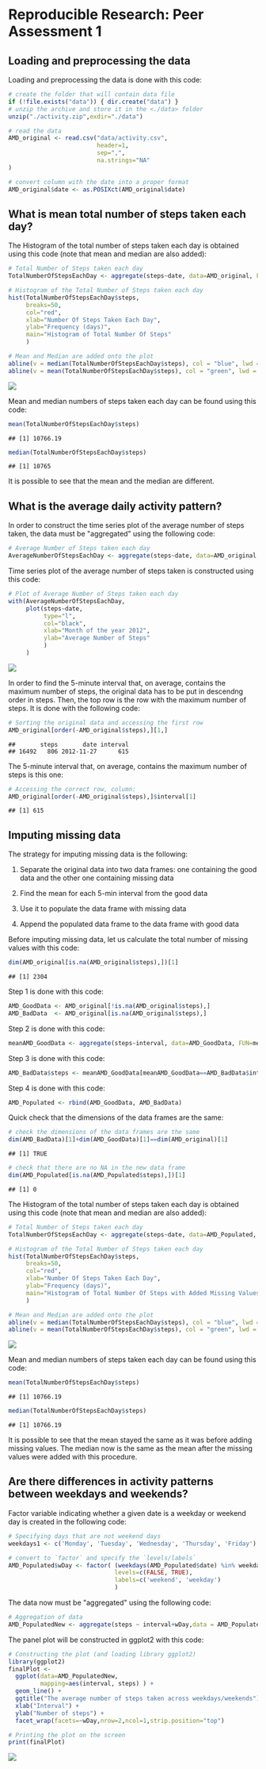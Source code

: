 # Reproducible Research: Peer Assessment 1





## Loading and preprocessing the data

Loading and preprocessing the data is done with this code:


```r
# create the folder that will contain data file
if (!file.exists("data")) { dir.create("data") }
# unzip the archive and store it in the <./data> folder
unzip("./activity.zip",exdir="./data")

# read the data
AMD_original <- read.csv("data/activity.csv",
                         header=1,
                         sep=",",
                         na.strings="NA"
)

# convert column with the date into a proper format
AMD_original$date <- as.POSIXct(AMD_original$date)
```

## What is mean total number of steps taken each day?

The Histogram of the total number of steps taken each day is obtained using this code (note that mean and median are also added):


```r
# Total Number of Steps taken each day
TotalNumberOfStepsEachDay <- aggregate(steps~date, data=AMD_original, FUN=sum, na.rm=TRUE)

# Histogram of the Total Number of Steps taken each day
hist(TotalNumberOfStepsEachDay$steps,
     breaks=50,
     col="red", 
     xlab="Number Of Steps Taken Each Day", 
     ylab="Frequency (days)", 
     main="Histogram of Total Number Of Steps"
     )

# Mean and Median are added onto the plot
abline(v = median(TotalNumberOfStepsEachDay$steps), col = "blue", lwd = 1)
abline(v = mean(TotalNumberOfStepsEachDay$steps), col = "green", lwd = 1)
```

![](PA1_template_files/figure-html/unnamed-chunk-2-1.png)<!-- -->

Mean and median numbers of steps taken each day can be found using this code:


```r
mean(TotalNumberOfStepsEachDay$steps)
```

```
## [1] 10766.19
```

```r
median(TotalNumberOfStepsEachDay$steps)
```

```
## [1] 10765
```

It is possible to see that the mean and the median are different.


## What is the average daily activity pattern?

In order to construct the time series plot of the average number of steps taken, the data must be "aggregated" using the following code:


```r
# Average Number of Steps taken each day
AverageNumberOfStepsEachDay <- aggregate(steps~date, data=AMD_original, FUN=mean, na.rm=TRUE)
```

Time series plot of the average number of steps taken is constructed using this code:


```r
# Plot of Average Number of Steps taken each day
with(AverageNumberOfStepsEachDay,
     plot(steps~date, 
          type="l",
          col="black", 
          xlab="Month of the year 2012", 
          ylab="Average Number of Steps"
          )
     )
```

![](PA1_template_files/figure-html/unnamed-chunk-5-1.png)<!-- -->

In order to find the 5-minute interval that, on average, contains the maximum number of steps, the original data has to be put in descendng order in steps. Then, the top row is the row with the maximum number of steps. It is done with the following code:


```r
# Sorting the original data and accessing the first row
AMD_original[order(-AMD_original$steps),][1,]
```

```
##       steps       date interval
## 16492   806 2012-11-27      615
```

The 5-minute interval that, on average, contains the maximum number of steps is this one:


```r
# Accessing the correct row, column:
AMD_original[order(-AMD_original$steps),]$interval[1]
```

```
## [1] 615
```

## Imputing missing data

The strategy for imputing missing data is the following:

1. Separate the original data into two data frames: one containing the good data and the other one containing missing data

2. Find the mean for each 5-min interval from the good data

3. Use it to populate the data frame with missing data

4. Append the populated data frame to the data frame with good data

Before imputing missing data, let us calculate the total number of missing values with this code:

```r
dim(AMD_original[is.na(AMD_original$steps),])[1]
```

```
## [1] 2304
```

Step 1 is done with this code:

```r
AMD_GoodData <- AMD_original[!is.na(AMD_original$steps),]
AMD_BadData  <- AMD_original[is.na(AMD_original$steps),]
```

Step 2 is done with this code:

```r
meanAMD_GoodData <- aggregate(steps~interval, data=AMD_GoodData, FUN=mean)
```

Step 3 is done with this code:

```r
AMD_BadData$steps <- meanAMD_GoodData[meanAMD_GoodData==AMD_BadData$interval,2]
```

Step 4 is done with this code:

```r
AMD_Populated <- rbind(AMD_GoodData, AMD_BadData)
```

Quick check that the dimensions of the data frames are the same:

```r
# check the dimensions of the data frames are the same
dim(AMD_BadData)[1]+dim(AMD_GoodData)[1]==dim(AMD_original)[1]
```

```
## [1] TRUE
```

```r
# check that there are no NA in the new data frame
dim(AMD_Populated[is.na(AMD_Populated$steps),])[1]
```

```
## [1] 0
```


The Histogram of the total number of steps taken each day is obtained using this code (note that mean and median are also added):


```r
# Total Number of Steps taken each day
TotalNumberOfStepsEachDay <- aggregate(steps~date, data=AMD_Populated, FUN=sum)

# Histogram of the Total Number of Steps taken each day
hist(TotalNumberOfStepsEachDay$steps,
     breaks=50,
     col="red", 
     xlab="Number Of Steps Taken Each Day", 
     ylab="Frequency (days)", 
     main="Histogram of Total Number Of Steps with Added Missing Values"
     )

# Mean and Median are added onto the plot
abline(v = median(TotalNumberOfStepsEachDay$steps), col = "blue", lwd = 1)
abline(v = mean(TotalNumberOfStepsEachDay$steps), col = "green", lwd = 1)
```

![](PA1_template_files/figure-html/unnamed-chunk-14-1.png)<!-- -->

Mean and median numbers of steps taken each day can be found using this code:


```r
mean(TotalNumberOfStepsEachDay$steps)
```

```
## [1] 10766.19
```

```r
median(TotalNumberOfStepsEachDay$steps)
```

```
## [1] 10766.19
```

It is possible to see that the mean stayed the same as it was before adding missing values. The median now is the same as the mean after the missing values were added with this procedure.


## Are there differences in activity patterns between weekdays and weekends?

Factor variable indicating whether a given date is a weekday or weekend day is created in the following code:


```r
# Specifying days that are not weekend days
weekdays1 <- c('Monday', 'Tuesday', 'Wednesday', 'Thursday', 'Friday')

# convert to `factor` and specify the `levels/labels`
AMD_Populated$wDay <- factor( (weekdays(AMD_Populated$date) %in% weekdays1),
                              levels=c(FALSE, TRUE),
                              labels=c('weekend', 'weekday')
                              )
```

The data now must be "aggregated" using the following code:


```r
# Aggregation of data
AMD_PopulatedNew <- aggregate(steps ~ interval+wDay,data = AMD_Populated,FUN = mean)
```

The panel plot will be constructed in ggplot2 with this code:


```r
# Constructing the plot (and loading library ggplot2)
library(ggplot2)
finalPlot <-
  ggplot(data=AMD_PopulatedNew,
         mapping=aes(interval, steps) ) +
  geom_line() +
  ggtitle("The average number of steps taken across weekdays/weekends") +
  xlab("Interval") +
  ylab("Number of steps") +
  facet_wrap(facets=~wDay,nrow=2,ncol=1,strip.position="top")

# Printing the plot on the screen
print(finalPlot)
```

![](PA1_template_files/figure-html/unnamed-chunk-18-1.png)<!-- -->
